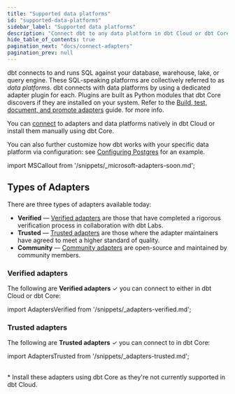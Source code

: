 ```yaml
---
title: "Supported data platforms"
id: "supported-data-platforms"
sidebar_label: "Supported data platforms"
description: "Connect dbt to any data platform in dbt Cloud or dbt Core, using a dedicated adapter plugin"
hide_table_of_contents: true
pagination_next: "docs/connect-adapters"
pagination_prev: null
---
```


dbt connects to and runs SQL against your database, warehouse, lake, or query engine. These SQL-speaking platforms are collectively referred to as _data platforms_. dbt connects with data platforms by using a dedicated adapter plugin for each. Plugins are built as Python modules that dbt Core discovers if they are installed on your system. Refer to the [Build, test, document, and promote adapters](/guides/adapter-creation) guide. for more info.

You can [connect](/docs/connect-adapters) to adapters and data platforms natively in dbt Cloud or install them manually using dbt Core.

You can also further customize how dbt works with your specific data platform via configuration: see [Configuring Postgres](/reference/resource-configs/postgres-configs) for an example.

import MSCallout from '/snippets/_microsoft-adapters-soon.md';

<MSCallout />

## Types of Adapters

There are three types of adapters available today:

- **Verified** &mdash; [Verified adapters](verified-adapters) are those that have completed a rigorous verification process in collaboration with dbt Labs.
- **Trusted** &mdash; [Trusted adapters](trusted-adapters) are those where the adapter maintainers have agreed to meet a higher standard of quality.
- **Community** &mdash; [Community adapters](community-adapters) are open-source and maintained by community members. 

### Verified adapters

The following are **Verified adapters** ✓ you can connect to either in dbt Cloud or dbt Core:

import AdaptersVerified from '/snippets/_adapters-verified.md';

<AdaptersVerified />

### Trusted adapters

The following are **Trusted adapters** ✓ you can connect to in dbt Core:

import AdaptersTrusted from '/snippets/_adapters-trusted.md';

<AdaptersTrusted />

<br/> * Install these adapters using dbt Core as they're not currently supported in dbt Cloud. <br />

